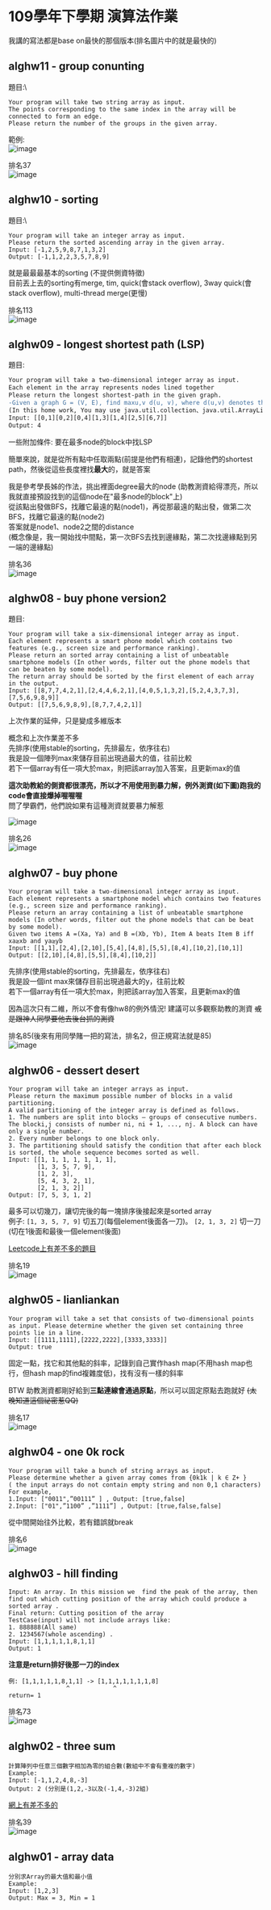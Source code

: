 # 109學年下學期 演算法作業
我講的寫法都是base on最快的那個版本(排名圖片中的就是最快的)

## alghw11 - group conunting
題目:\
```
Your program will take two string array as input. 
The points corresponding to the same index in the array will be connected to form an edge.
Please return the number of the groups in the given array.
```
範例:\
![image](hw11_example.png)


排名37\
![image](hw11_rank_new.png)

## alghw10 - sorting
題目:\
```
Your program will take an integer array as input. 
Please return the sorted ascending array in the given array.
Input: [-1,2,5,9,8,7,1,3,2]
Output: [-1,1,2,2,3,5,7,8,9]
```

就是最最最基本的sorting (不提供側資特徵)\
目前丟上去的sorting有merge, tim, quick(會stack overflow), 3way quick(會stack overflow), multi-thread merge(更慢)

排名113\
![image](hw10_rank.png)

## alghw09 - longest shortest path (LSP)
題目:
```diff
Your program will take a two-dimensional integer array as input. 
Each element in the array represents nodes lined together
Please return the longest shortest-path in the given graph.
-Given a graph G = (V, E), find maxu,v d(u, v), where d(u,v) denotes the shortest path length between node u and node v, for all possible u, v
(In this home work, You may use java.util.collection、java.util.ArrayList、java.util.Stack, but  java.util.* is not allowed.)
Input: [[0,1][0,2][0,4][1,3][1,4][2,5][6,7]]
Output: 4
```
一些附加條件: 要在最多node的block中找LSP

簡單來說，就是從所有點中任取兩點(前提是他們有相連)，記錄他們的shortest path，然後從這些長度裡找**最大**的，就是答案

我是參考學長姊的作法，挑出裡面degree最大的node (助教測資給得漂亮，所以我就直接預設找到的這個node在"最多node的block"上)\
從該點出發做BFS，找離它最遠的點(node1)，再從那最遠的點出發，做第二次BFS，找離它最遠的點(node2)\
答案就是node1、node2之間的distance\
(概念像是，我一開始找中間點，第一次BFS去找到邊緣點，第二次找邊緣點到另一端的邊緣點)

排名36\
![image](hw9_rank.png)

## alghw08 - buy phone version2
題目:
```
Your program will take a six-dimensional integer array as input. 
Each element represents a smart phone model which contains two features (e.g., screen size and performance ranking).
Please return an sorted array containing a list of unbeatable smartphone models (In other words, filter out the phone models that can be beaten by some model).
The return array should be sorted by the first element of each array in the output. 
Input: [[8,7,7,4,2,1],[2,4,4,6,2,1],[4,0,5,1,3,2],[5,2,4,3,7,3],[7,5,6,9,8,9]]
Output: [[7,5,6,9,8,9],[8,7,7,4,2,1]]
```
上次作業的延伸，只是變成多維版本

概念和上次作業差不多\
先排序(使用stable的sorting，先排最左，依序往右)\
我是設一個陣列max來儲存目前出現過最大的值，往前比較\
若下一個array有任一項大於max，則把該array加入答案，且更新max的值

**這次助教給的側資都很漂亮，所以才不用使用到暴力解，例外測資(如下圖)跑我的code會直接爆掉喔喔喔**\
問了學霸們，他們說如果有這種測資就要暴力解惹

![image](hw8例外測資.png)


排名26\
![image](hw8_rank.png)

## alghw07 - buy phone
```
Your program will take a two-dimensional integer array as input. 
Each element represents a smartphone model which contains two features (e.g., screen size and performance ranking).
Please return an array containing a list of unbeatable smartphone models (In other words, filter out the phone models that can be beat by some model).
Given two items A =(Xa, Ya) and B =(Xb, Yb), Item A beats Item B iff xa≥xb and ya≥yb
Input: [[1,1],[2,4],[2,10],[5,4],[4,8],[5,5],[8,4],[10,2],[10,1]]
Output: [[2,10],[4,8],[5,5],[8,4],[10,2]]
```

先排序(使用stable的sorting，先排最左，依序往右)\
我是設一個int max來儲存目前出現過最大的y，往前比較\
若下一個array有任一項大於max，則把該array加入答案，且更新max的值

因為這次只有二維，所以不會有像hw8的例外情況!
建議可以多觀察助教的測資 <strike>或是跟神人同學要他去後台抓的測資</strike>

排名85(後來有用同學賭一把的寫法，排名2，但正規寫法就是85)\
![image](hw7_rank.png)
        
## alghw06 - dessert desert
```
Your program will take an integer arrays as input.
Please return the maximum possible number of blocks in a valid partitioning. 
A valid partitioning of the integer array is defined as follows. 
1. The numbers are split into blocks — groups of consecutive numbers. The blocki,j consists of number ni, ni + 1, ..., nj. A block can have only a single number.
2. Every number belongs to one block only.
3. The partitioning should satisfy the condition that after each block is sorted, the whole sequence becomes sorted as well.
Input: [[1, 1, 1, 1, 1, 1, 1],
        [1, 3, 5, 7, 9],
        [1, 2, 3],
        [5, 4, 3, 2, 1],
        [2, 1, 3, 2]]
Output: [7, 5, 3, 1, 2]
```

最多可以切幾刀，讓切完後的每一塊排序後接起來是sorted array\
例子: 
`[1, 3, 5, 7, 9]` 切五刀(每個element後面各一刀)。
`[2, 1, 3, 2]` 切一刀(切在1後面和最後一個element後面)

[Leetcode上有差不多的題目](https://massivealgorithms.blogspot.com/2019/02/leetcode-768-max-chunks-to-make-sorted.html)

排名19\
![image](hw6_rank.png)

## alghw05 - lianliankan
```
Your program will take a set that consists of two-dimensional points as input. Please determine whether the given set containing three points lie in a line.
Input: [[1111,1111],[2222,2222],[3333,3333]]
Output: true
```
固定一點，找它和其他點的斜率，記錄到自己實作hash map(不用hash map也行，但hash map的find複雜度低)，找有沒有一樣的斜率

BTW 助教測資都剛好給到**三點連線會通過原點**，所以可以固定原點去跑就好 <strike>(太晚知道這個祕密惹QQ)</strike>

排名17\
![image](hw5_rank.png)

## alghw04 - one 0k rock
```
Your program will take a bunch of string arrays as input.
Please determine whether a given array comes from {0k1k | k ∈ Z+ }
( the input arrays do not contain empty string and non 0,1 characters)
For example,
1.Input: ["0011",”00111” ] , Output: [true,false]
2.Input: ["01",”1100” ,”1111”] , Output: [true,false,false]
```

從中間開始往外比較，若有錯誤就break

排名6\
![image](hw4_rank.png)

## alghw03 - hill finding
```
Input: An array. In this mission we  find the peak of the array, then find out which cutting position of the array which could produce a sorted array .
Final return: Cutting position of the array
TestCase(input) will not include arrays like:
1. 888888(All same)
2. 1234567(whole ascending) . 
Input: [1,1,1,1,1,8,1,1]
Output: 1
```
**注意是return排好後那一刀的index**
```
例: [1,1,1,1,1,8,1,1] -> [1,1,1,1,1,1,1,8]
                ^            ^
return= 1
```

排名73\
![image](hw3_rank.png)

## alghw02 - three sum
```
計算陣列中任意三個數字相加為零的組合數(數組中不會有重複的數字)
Example:
Input: [-1,1,2,4,8,-3]
Output: 2 (分別是(1,2,-3以及(-1,4,-3)2組)
```

[網上有差不多的](https://www.geeksforgeeks.org/find-a-triplet-that-sum-to-a-given-value/)

排名39\
![image](hw2_rank.png)

## alghw01 - array data
```
分別求Array的最大值和最小值
Example:
Input: [1,2,3]
Output: Max = 3, Min = 1
```

